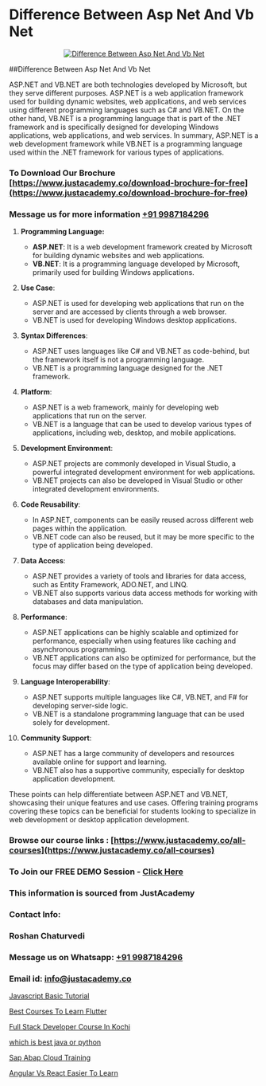 # Difference Between Asp Net And Vb Net

<p align="center">
  <a href="https://justacademy.co/course-detail/asp-net-training">
    <img src="https://justacademy.co/storage2/course_image/1708336878_course_image.png" alt="Difference Between Asp Net And Vb Net">
  </a>
</p>
##Difference Between Asp Net And Vb Net

ASP.NET and VB.NET are both technologies developed by Microsoft, but they serve different purposes. ASP.NET is a web application framework used for building dynamic websites, web applications, and web services using different programming languages such as C# and VB.NET. On the other hand, VB.NET is a programming language that is part of the .NET framework and is specifically designed for developing Windows applications, web applications, and web services. In summary, ASP.NET is a web development framework while VB.NET is a programming language used within the .NET framework for various types of applications.
### To Download Our Brochure [https://www.justacademy.co/download-brochure-for-free](https://www.justacademy.co/download-brochure-for-free)
### Message us for more information [+91 9987184296](https://api.whatsapp.com/send?phone=919987184296)
1) **Programming Language:** 
   - **ASP.NET**: It is a web development framework created by Microsoft for building dynamic websites and web applications.
   - **VB.NET**: It is a programming language developed by Microsoft, primarily used for building Windows applications.

2) **Use Case**:
   - ASP.NET is used for developing web applications that run on the server and are accessed by clients through a web browser.
   - VB.NET is used for developing Windows desktop applications.

3) **Syntax Differences**:
   - ASP.NET uses languages like C# and VB.NET as code-behind, but the framework itself is not a programming language.
   - VB.NET is a programming language designed for the .NET framework.

4) **Platform**:
   - ASP.NET is a web framework, mainly for developing web applications that run on the server.
   - VB.NET is a language that can be used to develop various types of applications, including web, desktop, and mobile applications.

5) **Development Environment**:
   - ASP.NET projects are commonly developed in Visual Studio, a powerful integrated development environment for web applications.
   - VB.NET projects can also be developed in Visual Studio or other integrated development environments.

6) **Code Reusability**:
   - In ASP.NET, components can be easily reused across different web pages within the application.
   - VB.NET code can also be reused, but it may be more specific to the type of application being developed.

7) **Data Access**:
   - ASP.NET provides a variety of tools and libraries for data access, such as Entity Framework, ADO.NET, and LINQ.
   - VB.NET also supports various data access methods for working with databases and data manipulation.

8) **Performance**:
   - ASP.NET applications can be highly scalable and optimized for performance, especially when using features like caching and asynchronous programming.
   - VB.NET applications can also be optimized for performance, but the focus may differ based on the type of application being developed.

9) **Language Interoperability**:
   - ASP.NET supports multiple languages like C#, VB.NET, and F# for developing server-side logic.
   - VB.NET is a standalone programming language that can be used solely for development.

10) **Community Support**:
    - ASP.NET has a large community of developers and resources available online for support and learning.
    - VB.NET also has a supportive community, especially for desktop application development.

These points can help differentiate between ASP.NET and VB.NET, showcasing their unique features and use cases. Offering training programs covering these topics can be beneficial for students looking to specialize in web development or desktop application development.

### Browse our course links : [https://www.justacademy.co/all-courses](https://www.justacademy.co/all-courses) 
### To Join our FREE DEMO Session - [Click Here](https://www.justacademy.co/register-for-course-demo)


### This information is sourced from JustAcademy
### Contact Info:
### Roshan Chaturvedi
### Message us on Whatsapp: [+91 9987184296](https://api.whatsapp.com/send?phone=919987184296)
### Email id: [info@justacademy.co](mailto:info@justacademy.co)
                
[Javascript Basic Tutorial](https://www.linkedin.com/pulse/javascript-basic-tutorial-software-training-mountain-view-sp4de?trackingId=wrO4n7J3zr884zH4zCANRA%3D%3D&lipi=urn%3Ali%3Apage%3Ad_flagship3_company_admin%3BRmRTtwAISLyMmFqcBdL04g%3D%3D)

[Best Courses To Learn Flutter](https://www.linkedin.com/pulse/best-courses-learn-flutter-justacademy-thane-syysc/)

[Full Stack Developer Course In Kochi](https://medium.com/@justacademytraining/full-stack-developer-course-in-kochi-4d3488daad1e)

[which is best java or python](https://medium.com/@namusn/which-is-best-java-or-python-92958b7c4894)

[Sap Abap Cloud Training](https://justacademyin.github.io/justacademy/sap-abap-cloud-training)

[Angular Vs React Easier To Learn](https://justacademyin.github.io/Articles/Angular-Vs-React-Easier-To-Learn)


